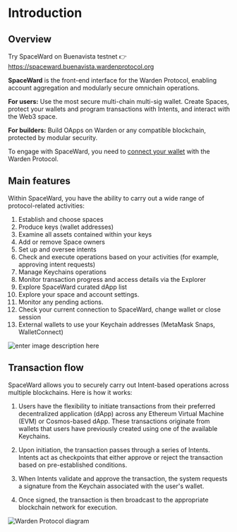﻿---
sidebar_position: 1
---

# Introduction

## Overview

Try SpaceWard on Buenavista testnet  👉  https://spaceward.buenavista.wardenprotocol.org

**SpaceWard**  is the front-end interface for the Warden Protocol, enabling account aggregation and modularly secure omnichain operations.

**For users:** Use the most secure multi-chain multi-sig wallet. Create Spaces, protect your wallets and program transactions with Intents, and interact with the Web3 space.

**For builders:** Build OApps on Warden or any compatible blockchain, protected by modular security.

To engage with SpaceWard, you need to [connect your wallet](connect-your-wallet) with the Warden Protocol.

## Main features

Within SpaceWard, you have the ability to carry out a wide range of protocol-related activities:

1. Establish and choose spaces
2. Produce keys (wallet addresses)
3. Examine all assets contained within your keys
4. Add or remove Space owners 
5. Set up and oversee intents
6. Check and execute operations based on your activities (for example, approving intent requests)
7. Manage Keychains operations
8. Monitor transaction progress and access details via the Explorer
9. Explore SpaceWard curated dApp list
10. Explore your space and account settings.
11. Monitor any pending actions.
12. Check your current connection to SpaceWard, change wallet or close session
13. External wallets to use your Keychain addresses (MetaMask Snaps, WalletConnect)

![enter image description here](https://i.ibb.co/5MzQqDs/spaceward.png)

## Transaction flow

SpaceWard allows you to securely carry out Intent-based operations across multiple blockchains. Here is how it works:

1. Users have the flexibility to initiate transactions from their preferred decentralized application (dApp) across any Ethereum Virtual Machine (EVM) or Cosmos-based dApp. These transactions originate from wallets that users have previously created using one of the available Keychains.
    
2. Upon initiation, the transaction passes through a series of Intents. Intents act as checkpoints that either approve or reject the transaction based on pre-established conditions.
    
3. When Intents validate and approve the transaction, the system requests a signature from the Keychain associated with the user's wallet.
    
4. Once signed, the transaction is then broadcast to the appropriate blockchain network for execution.

![Warden Protocol diagram](https://i.ibb.co/6yYvGJK/Screenshot-2024-02-09-at-12-21-22.png)